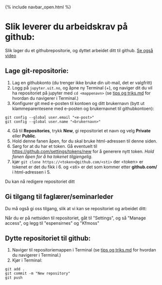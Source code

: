 {% include navbar_open.html %}
# Slik leverer du arbeidskrav på github:
Slik lager du et githubrepositorie, og dyttet arbeidet ditt til github. [Se også video](https://mediasite.uit.no/Mediasite/Play/facdd492ea4b4ceaa239fcfac56cd8941d) 

## Lage git-repositorie:
1. Lag en githubkonto (du trenger ikke bruke din uit-mail, det er valgfritt)
2. Logg på `jupyter.uit.no`, og åpne ny Terminal (+), og naviger dit du vil ha repositoriet på jupyter med `cd <mappenavn>` (se [tips og triks.md](https://github.com/uit-sok-1003-h21/notebooks/blob/main/tips_og_triks.md) for hvordan du navigerer i Terminal.) 
3. Konfigurer git med e-posten til kontoen og ditt brukernavn (bytt ut klammeparentesene med e-posten og brukernavnet til githubkontoen):
```
git config --global user.email "<e-post>"
git config --global user.name "<brukernavn>"
```
4. Gå til **Repositories**, trykk **New**, gi repositoriet et navn og velg **Private** eller **Public**. 
5. Hold denne fanen åpen, for du skal bruke html-adressen til denne siden.
6. Sørg for at du har et token. Gå eventuelt til https://github.com/settings/tokens/new for å generere nytt token. *Hold fanen åpen for å ha tokenet tilgjengelig.*
7. kjør `git clone https://<token>@github.com/<sti>` der \<token\> er tokenet er det du fikk i 6. og \<sti\> er det som kommer etter **github.com/**  i html-adressen i 5.

 Du kan nå redigere repositoriet ditt
 
## Gi tilgang til faglærer/seminarleder
Du må også gi oss tilgang, slik at vi kan se repositoriet og arbeidet ditt:

Når du er på nettsiden til repositoriet, gåt til "Settings", og så "Manage access", og legg til "espensirnes" og "Kfmoss"
 
## Dytte repositoriet til github:
1. Naviger til repositoriemappen i Terminal (se [tips og triks.md](https://github.com/uit-sok-1003-h21/notebooks/blob/main/tips_og_triks.md) for hvordan du navigerer i Terminal.) 
2. Kjør i Terminal:
```
git add .
git commit -m "New repository"
git push 
```
      
      
 

